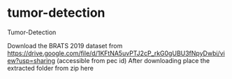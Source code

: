 # tumor-detection
Tumor-Detection

Download the BRATS 2019 dataset from https://drive.google.com/file/d/1KFtNA5uvPTJ2cP_rkG0gUBU3fNpyDwbi/view?usp=sharing
 (accessible from pec id)
After downloading place the extracted folder from zip here
